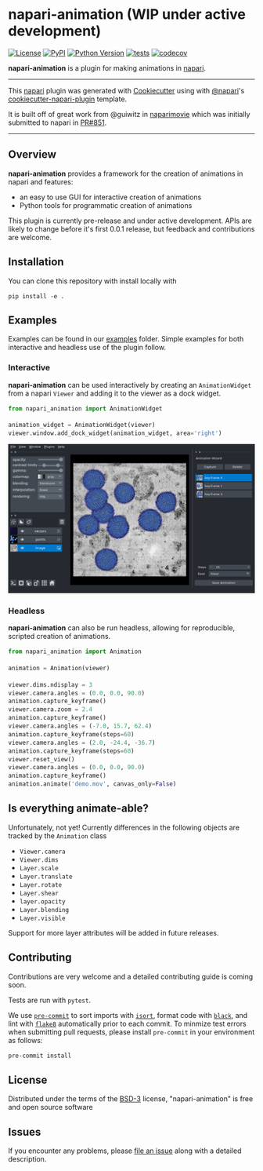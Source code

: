# napari-animation (WIP under active development)

[![License](https://img.shields.io/pypi/l/napari-animation.svg?color=green)](https://github.com/napari/napari-animation/raw/master/LICENSE)
[![PyPI](https://img.shields.io/pypi/v/napari-animation.svg?color=green)](https://pypi.org/project/napari-animation)
[![Python Version](https://img.shields.io/pypi/pyversions/napari-animation.svg?color=green)](https://python.org)
[![tests](https://github.com/sofroniewn/napari-animation/workflows/tests/badge.svg)](https://github.com/sofroniewn/napari-animation/actions)
[![codecov](https://codecov.io/gh/sofroniewn/napari-animation/branch/master/graph/badge.svg)](https://codecov.io/gh/sofroniewn/napari-animation)

**napari-animation** is a plugin for making animations in [napari].

----------------------------------

This [napari] plugin was generated with [Cookiecutter] using with [@napari]'s [cookiecutter-napari-plugin] template.

It is built off of great work from @guiwitz in [naparimovie](https://github.com/guiwitz/naparimovie) which was initially submitted to napari in [PR#851](https://github.com/napari/napari/pull/780).

----------------------------------
## Overview

**napari-animation** provides a framework for the creation of animations in napari and features:
- an easy to use GUI for interactive creation of animations
- Python tools for programmatic creation of animations

This plugin is currently pre-release and under active development. APIs are likely to change before it's first 0.0.1 release,
but feedback and contributions are welcome.

## Installation

You can clone this repository with install locally with

    pip install -e .

## Examples
Examples can be found in our [examples](examples) folder. Simple examples for both interactive and headless 
use of the plugin follow.

### Interactive
**napari-animation** can be used interactively by creating an `AnimationWidget` from a napari `Viewer` and adding it to
the viewer as a dock widget.

```python
from napari_animation import AnimationWidget

animation_widget = AnimationWidget(viewer)
viewer.window.add_dock_widget(animation_widget, area='right')
```

![AnimationWidget image](resources/screenshot-animation-widget.png)

### Headless
**napari-animation** can also be run headless, allowing for reproducible, scripted creation of animations.

```python
from napari_animation import Animation

animation = Animation(viewer)

viewer.dims.ndisplay = 3
viewer.camera.angles = (0.0, 0.0, 90.0)
animation.capture_keyframe()
viewer.camera.zoom = 2.4
animation.capture_keyframe()
viewer.camera.angles = (-7.0, 15.7, 62.4)
animation.capture_keyframe(steps=60)
viewer.camera.angles = (2.0, -24.4, -36.7)
animation.capture_keyframe(steps=60)
viewer.reset_view()
viewer.camera.angles = (0.0, 0.0, 90.0)
animation.capture_keyframe()
animation.animate('demo.mov', canvas_only=False)
```

## Is everything animate-able?

Unfortunately, not yet! Currently differences in the following objects are tracked by the `Animation` class

- `Viewer.camera`
- `Viewer.dims`
- `Layer.scale`
- `Layer.translate`
- `Layer.rotate`
- `Layer.shear`
- `layer.opacity`
- `Layer.blending`
- `Layer.visible`

Support for more layer attributes will be added in future releases.

## Contributing

Contributions are very welcome and a detailed contributing guide is coming soon. 

Tests are run with `pytest`.

We use [`pre-commit`](https://pre-commit.com) to sort imports with
[`isort`](https://github.com/timothycrosley/isort), format code with
[`black`](https://github.com/psf/black), and lint with
[`flake8`](https://github.com/PyCQA/flake8) automatically prior to each commit.
To minmize test errors when submitting pull requests, please install `pre-commit`
in your environment as follows:

```sh
pre-commit install
```



## License

Distributed under the terms of the [BSD-3] license,
"napari-animation" is free and open source software

## Issues

If you encounter any problems, please [file an issue] along with a detailed description.

[napari]: https://github.com/napari/napari
[Cookiecutter]: https://github.com/audreyr/cookiecutter
[@napari]: https://github.com/napari
[BSD-3]: http://opensource.org/licenses/BSD-3-Clause
[cookiecutter-napari-plugin]: https://github.com/napari/cookiecutter-napari-plugin
[file an issue]: https://github.com/sofroniewn/napari-animation/issues
[napari]: https://github.com/napari/napari
[tox]: https://tox.readthedocs.io/en/latest/
[pip]: https://pypi.org/project/pip/
[PyPI]: https://pypi.org/
